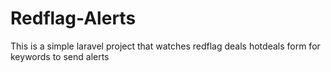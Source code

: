 # Redflag-Alerts
This is a simple laravel project that watches redflag deals hotdeals form for keywords to send alerts
